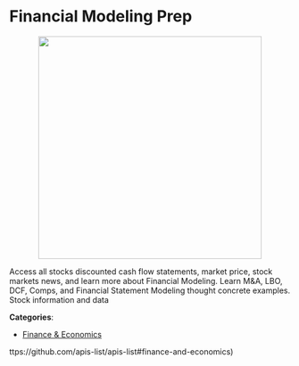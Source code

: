 # Financial Modeling Prep
<p align="center">
    <img width="400" src="https://raw.githubusercontent.com/apis-list/apis-list/apis/financial-modeling-prep/logo_256x256.png" />
</p>

Access all stocks discounted cash flow statements, market price, stock markets news, and learn more about Financial Modeling.  Learn M&amp;A, LBO, DCF, Comps, and Financial Statement Modeling thought concrete examples. Stock information and data



**Categories**:
- [Finance & Economics](https://github.com/apis-list/apis-list#finance-and-economics)



ttps://github.com/apis-list/apis-list#finance-and-economics)





